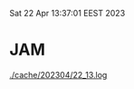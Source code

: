 Sat 22 Apr 13:37:01 EEST 2023
# JAM
<a href='./cache/202304/22_13.log'>./cache/202304/22_13.log</a>
